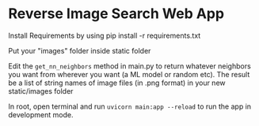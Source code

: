 
# Reverse Image Search Web App

Install Requirements by using
    pip install -r requirements.txt

Put your "images" folder inside static folder

Edit the `get_nn_neighbors` method in main.py to return whatever neighbors you want from wherever you want (a ML model or random etc).
The result be a list of string names of image files (in .png format) in your new static/images folder

In root, open terminal and run
`uvicorn main:app --reload`
to run the app in development mode.
